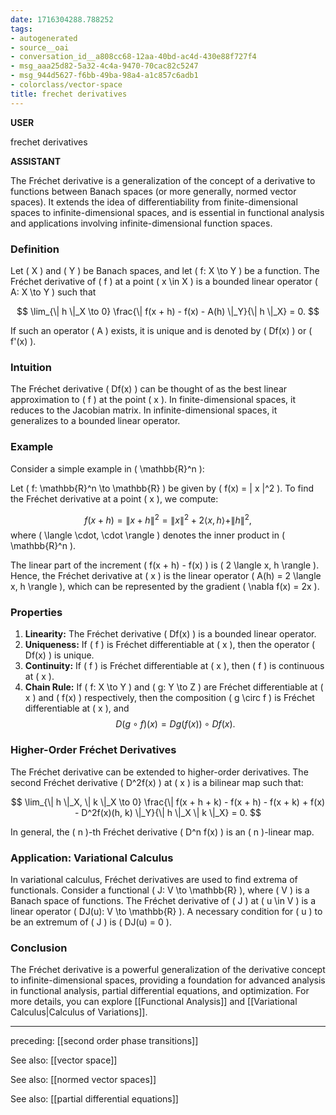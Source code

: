 ```yaml
---
date: 1716304288.788252
tags:
- autogenerated
- source__oai
- conversation_id__a808cc68-12aa-40bd-ac4d-430e88f727f4
- msg_aaa25d82-5a32-4c4a-9470-70cac82c5247
- msg_944d5627-f6bb-49ba-98a4-a1c857c6adb1
- colorclass/vector-space
title: frechet derivatives
---
```


**USER**

frechet derivatives


**ASSISTANT**

The Fréchet derivative is a generalization of the concept of a derivative to functions between Banach spaces (or more generally, normed vector spaces). It extends the idea of differentiability from finite-dimensional spaces to infinite-dimensional spaces, and is essential in functional analysis and applications involving infinite-dimensional function spaces.

### Definition

Let \( X \) and \( Y \) be Banach spaces, and let \( f: X \to Y \) be a function. The Fréchet derivative of \( f \) at a point \( x \in X \) is a bounded linear operator \( A: X \to Y \) such that

$$
\lim_{\| h \|_X \to 0} \frac{\| f(x + h) - f(x) - A(h) \|_Y}{\| h \|_X} = 0.
$$

If such an operator \( A \) exists, it is unique and is denoted by \( Df(x) \) or \( f'(x) \).

### Intuition

The Fréchet derivative \( Df(x) \) can be thought of as the best linear approximation to \( f \) at the point \( x \). In finite-dimensional spaces, it reduces to the Jacobian matrix. In infinite-dimensional spaces, it generalizes to a bounded linear operator.

### Example

Consider a simple example in \( \mathbb{R}^n \):

Let \( f: \mathbb{R}^n \to \mathbb{R} \) be given by \( f(x) = \| x \|^2 \). To find the Fréchet derivative at a point \( x \), we compute:

$$
f(x + h) = \| x + h \|^2 = \| x \|^2 + 2 \langle x, h \rangle + \| h \|^2,
$$
where \( \langle \cdot, \cdot \rangle \) denotes the inner product in \( \mathbb{R}^n \).

The linear part of the increment \( f(x + h) - f(x) \) is \( 2 \langle x, h \rangle \). Hence, the Fréchet derivative at \( x \) is the linear operator \( A(h) = 2 \langle x, h \rangle \), which can be represented by the gradient \( \nabla f(x) = 2x \).

### Properties

1. **Linearity:** The Fréchet derivative \( Df(x) \) is a bounded linear operator.
2. **Uniqueness:** If \( f \) is Fréchet differentiable at \( x \), then the operator \( Df(x) \) is unique.
3. **Continuity:** If \( f \) is Fréchet differentiable at \( x \), then \( f \) is continuous at \( x \).
4. **Chain Rule:** If \( f: X \to Y \) and \( g: Y \to Z \) are Fréchet differentiable at \( x \) and \( f(x) \) respectively, then the composition \( g \circ f \) is Fréchet differentiable at \( x \), and
   $$
   D(g \circ f)(x) = Dg(f(x)) \circ Df(x).
   $$

### Higher-Order Fréchet Derivatives

The Fréchet derivative can be extended to higher-order derivatives. The second Fréchet derivative \( D^2f(x) \) at \( x \) is a bilinear map such that:

$$
\lim_{\| h \|_X, \| k \|_X \to 0} \frac{\| f(x + h + k) - f(x + h) - f(x + k) + f(x) - D^2f(x)(h, k) \|_Y}{\| h \|_X \| k \|_X} = 0.
$$

In general, the \( n \)-th Fréchet derivative \( D^n f(x) \) is an \( n \)-linear map.

### Application: Variational Calculus

In variational calculus, Fréchet derivatives are used to find extrema of functionals. Consider a functional \( J: V \to \mathbb{R} \), where \( V \) is a Banach space of functions. The Fréchet derivative of \( J \) at \( u \in V \) is a linear operator \( DJ(u): V \to \mathbb{R} \). A necessary condition for \( u \) to be an extremum of \( J \) is \( DJ(u) = 0 \).

### Conclusion

The Fréchet derivative is a powerful generalization of the derivative concept to infinite-dimensional spaces, providing a foundation for advanced analysis in functional analysis, partial differential equations, and optimization. For more details, you can explore [[Functional Analysis]] and [[Variational Calculus|Calculus of Variations]].


---

preceding: [[second order phase transitions]]

See also: [[vector space]]


See also: [[normed vector spaces]]


See also: [[partial differential equations]]